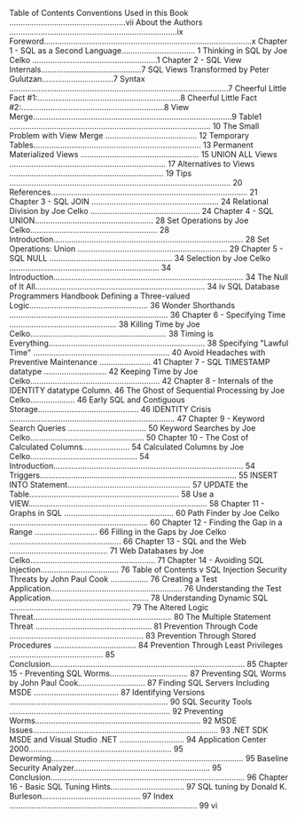 Table of Contents
Conventions Used in this Book ....................................................vii
About the Authors ...........................................................................ix
Foreword.............................................................................................x
Chapter 1 - SQL as a Second Language................................. 1
Thinking in SQL by Joe Celko ........................................................1
Chapter 2 - SQL View Internals.............................................7
SQL Views Transformed by Peter Gulutzan................................7
Syntax ..................................................................................................7
Cheerful Little Fact #1:................................................................8
Cheerful Little Fact #2:................................................................8
View Merge.........................................................................................9
Table1 .......................................................................................... 10
The Small Problem with View Merge ......................................... 12
Temporary Tables........................................................................... 13
Permanent Materialized Views ..................................................... 15
UNION ALL Views ...................................................................... 17
Alternatives to Views ..................................................................... 19
Tips ................................................................................................... 20
References........................................................................................ 21
Chapter 3 - SQL JOIN ......................................................... 24
Relational Division by Joe Celko ................................................. 24
Chapter 4 - SQL UNION..................................................... 28
Set Operations by Joe Celko......................................................... 28
Introduction..................................................................................... 28
Set Operations: Union ................................................................... 29
Chapter 5 - SQL NULL ....................................................... 34
Selection by Joe Celko ................................................................... 34
Introduction..................................................................................... 34
The Null of It All............................................................................ 34
iv SQL Database Programmers Handbook
Defining a Three-valued Logic..................................................... 36
Wonder Shorthands ....................................................................... 36
Chapter 6 - Specifying Time ................................................ 38
Killing Time by Joe Celko............................................................. 38
Timing is Everything...................................................................... 38
Specifying "Lawful Time" ............................................................. 40
Avoid Headaches with Preventive Maintenance ....................... 41
Chapter 7 - SQL TIMESTAMP datatype ............................ 42
Keeping Time by Joe Celko.......................................................... 42
Chapter 8 - Internals of the IDENTITY datatype Column. 46
The Ghost of Sequential Processing by Joe Celko.................... 46
Early SQL and Contiguous Storage............................................. 46
IDENTITY Crisis .......................................................................... 47
Chapter 9 - Keyword Search Queries ................................... 50
Keyword Searches by Joe Celko................................................... 50
Chapter 10 - The Cost of Calculated Columns..................... 54
Calculated Columns by Joe Celko................................................ 54
Introduction..................................................................................... 54
Triggers........................................................................................ 55
INSERT INTO Statement....................................................... 57
UPDATE the Table................................................................... 58
Use a VIEW................................................................................ 58
Chapter 11 - Graphs in SQL ................................................. 60
Path Finder by Joe Celko .............................................................. 60
Chapter 12 - Finding the Gap in a Range ............................ 66
Filling in the Gaps by Joe Celko .................................................. 66
Chapter 13 - SQL and the Web ............................................ 71
Web Databases by Joe Celko........................................................ 71
Chapter 14 - Avoiding SQL Injection................................... 76
Table of Contents v
SQL Injection Security Threats by John Paul Cook ................. 76
Creating a Test Application........................................................... 76
Understanding the Test Application............................................ 78
Understanding Dynamic SQL ...................................................... 79
The Altered Logic Threat.............................................................. 80
The Multiple Statement Threat .................................................... 81
Prevention Through Code ............................................................ 83
Prevention Through Stored Procedures ..................................... 84
Prevention Through Least Privileges .......................................... 85
Conclusion....................................................................................... 85
Chapter 15 - Preventing SQL Worms................................... 87
Preventing SQL Worms by John Paul Cook.............................. 87
Finding SQL Servers Including MSDE ...................................... 87
Identifying Versions ....................................................................... 90
SQL Security Tools ........................................................................ 92
Preventing Worms.......................................................................... 92
MSDE Issues................................................................................... 93
.NET SDK MSDE and Visual Studio .NET ............................. 94
Application Center 2000................................................................ 95
Deworming...................................................................................... 95
Baseline Security Analyzer............................................................. 95
Conclusion....................................................................................... 96
Chapter 16 - Basic SQL Tuning Hints................................. 97
SQL tuning by Donald K. Burleson............................................ 97
Index .................................................................................... 99
vi